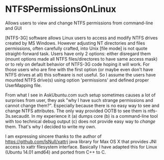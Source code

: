 # NTFSPermissionsOnLinux
Allows users to view and change NTFS permissions from command-line and GUI

[NTFS-3G] software allows Linux users to access and modify NTFS drives created by MS Windows.
However adjusting NT directories and files permissions, often carefully crafted, into Unix [file mode] is not quote
 straight-forward task. Users have only 2 options: either disregard them (mount options made all NTFS files/directores
 to have same access mask) or to rely on default behavior of NTFS-3G code hoping it will work. 
 For those users who are fine with the first option (or maybe even don't have NTFS drives at all) this software is not
 useful. So I assume the users have mounted NTFS drive(s) using option 'permissions' and defined proper UserMapping file.

From what I see in AskUbuntu.com such setup sometimes causes a lot of surprises from user, they ask "why I have such
 strange permissions and cannot change them?". Especially because there is no easy way to see and change NTFS
 attributes. The only way provided OOTB  to see them is ntfs-3s.secaudit. In my experience it (a) dumps core
 (b) is a command-line tool with too technical debug output (c) does not provide easy way to *change* them.
 That's why I decided to write my own.

I am expressing sincere thanks to the author of https://github.com/IsNull/xattrj java library for Max OS X that
 provides JNI access to xattr filesystem interface. Basically I have adapted this for Linux (Ubuntu 14.01 amd64)
 and ported from C++ to C.
